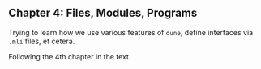 ## Chapter 4: Files, Modules, Programs
Trying to learn how we use various features of `dune`, define interfaces via `.mli` files, et cetera.

Following the 4th chapter in the text.

